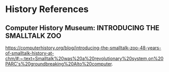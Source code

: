 # History References

## Computer History Museum: INTRODUCING THE SMALLTALK ZOO

https://computerhistory.org/blog/introducing-the-smalltalk-zoo-48-years-of-smalltalk-history-at-chm/#:~:text=Smalltalk%20was%20a%20revolutionary%20system,on%20PARC's%20groundbreaking%20Alto%20computer.
